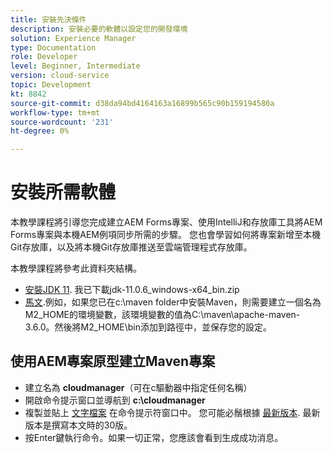 ```yaml
---
title: 安裝先決條件
description: 安裝必要的軟體以設定您的開發環境
solution: Experience Manager
type: Documentation
role: Developer
level: Beginner, Intermediate
version: cloud-service
topic: Development
kt: 8842
source-git-commit: d38da94bd4164163a16899b565c90b159194580a
workflow-type: tm+mt
source-wordcount: '231'
ht-degree: 0%

---
```



# 安裝所需軟體

本教學課程將引導您完成建立AEM Forms專案、使用IntelliJ和存放庫工具將AEM Forms專案與本機AEM例項同步所需的步驟。 您也會學習如何將專案新增至本機Git存放庫，以及將本機Git存放庫推送至雲端管理程式存放庫。




本教學課程將參考此資料夾結構。

* [安裝JDK 11](https://www.oracle.com/java/technologies/downloads/#java11-windows). 我已下載jdk-11.0.6_windows-x64_bin.zip
* [馬文](https://maven.apache.org/guides/getting-started/windows-prerequisites.html).例如，如果您已在c:\maven folder中安裝Maven，則需要建立一個名為M2_HOME的環境變數，該環境變數的值為C:\maven\apache-maven-3.6.0。然後將M2_HOME\bin添加到路徑中，並保存您的設定。

## 使用AEM專案原型建立Maven專案

* 建立名為 **cloudmanager**（可在c驅動器中指定任何名稱）
* 開啟命令提示窗口並導航到 **c:\cloudmanager**
* 複製並貼上 [文字檔案](assets/creating-maven-project.txt) 在命令提示符窗口中。 您可能必鬚根據 [最新版本](https://github.com/adobe/aem-project-archetype/releases). 最新版本是撰寫本文時的30版。
* 按Enter鍵執行命令。如果一切正常，您應該會看到生成成功消息。





